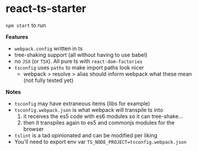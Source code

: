# react-ts-starter  
`npm start` to run  
  
**Features**  
* `webpack.config` written in ts
* tree-shaking support (all without having to use babel)
* no `JSX` (or `TSX`). All pure ts with `react-dom-factories`
* `tsconfig` uses `paths` to make import paths look nicer
  * webpack > resolve > alias should inform webpack what these mean (not fully tested yet)  
  
**Notes**
* `tsconfig` may have extraneous items (libs for example)
* `tsconfig.webpack.json` is what webpack will transpile ts into
  1. it receives the es5 code with es6 modules so it can tree-shake...
  2. then it transpiles again to es5 and commonjs modules for the browser
* `tslint` is a tad opinionated and can be modified per liking
* You'll need to export env var `TS_NODE_PROJECT=tsconfig.webpack.json`
